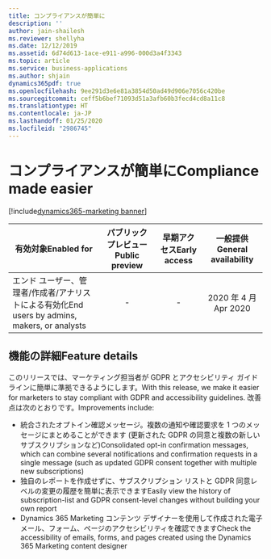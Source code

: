 ```yaml
---
title: コンプライアンスが簡単に
description: ''
author: jain-shailesh
ms.reviewer: shellyha
ms.date: 12/12/2019
ms.assetid: 6d74d613-1ace-e911-a996-000d3a4f3343
ms.topic: article
ms.service: business-applications
ms.author: shjain
dynamics365pdf: true
ms.openlocfilehash: 9ee291d3e6e81a3854d50ad49d906e7056c420be
ms.sourcegitcommit: ceff5b6bef71093d51a3afb60b3fecd4cd8a11c8
ms.translationtype: HT
ms.contentlocale: ja-JP
ms.lasthandoff: 01/25/2020
ms.locfileid: "2986745"
---
```

# <a name="compliance-made-easier"></a><span data-ttu-id="d989f-102">コンプライアンスが簡単に</span><span class="sxs-lookup"><span data-stu-id="d989f-102">Compliance made easier</span></span>
[!include[dynamics365-marketing banner](../includes/dynamics365-marketing.md)]

| <span data-ttu-id="d989f-103">有効対象</span><span class="sxs-lookup"><span data-stu-id="d989f-103">Enabled for</span></span>    |  <span data-ttu-id="d989f-104">パブリック プレビュー</span><span class="sxs-lookup"><span data-stu-id="d989f-104">Public preview</span></span> | <span data-ttu-id="d989f-105">早期アクセス</span><span class="sxs-lookup"><span data-stu-id="d989f-105">Early access</span></span> | <span data-ttu-id="d989f-106">一般提供</span><span class="sxs-lookup"><span data-stu-id="d989f-106">General availability</span></span> | 
| ---------- | :----------: |:----------: |:----------: |
|<span data-ttu-id="d989f-107">エンド ユーザー、管理者/作成者/アナリストによる有効化</span><span class="sxs-lookup"><span data-stu-id="d989f-107">End users by admins, makers, or analysts</span></span>|-|-| <span data-ttu-id="d989f-108">2020 年 4 月</span><span class="sxs-lookup"><span data-stu-id="d989f-108">Apr 2020</span></span>|






## <a name="feature-details"></a><span data-ttu-id="d989f-109">機能の詳細</span><span class="sxs-lookup"><span data-stu-id="d989f-109">Feature details</span></span>
<!--feature detail start -->
<span data-ttu-id="d989f-110">このリリースでは、マーケティング担当者が GDPR とアクセシビリティ ガイドラインに簡単に準拠できるようにします。</span><span class="sxs-lookup"><span data-stu-id="d989f-110">With this release, we make it easier for marketers to stay compliant with GDPR and accessibility guidelines.</span></span> <span data-ttu-id="d989f-111">改善点は次のとおりです。</span><span class="sxs-lookup"><span data-stu-id="d989f-111">Improvements include:</span></span>

- <span data-ttu-id="d989f-112">統合されたオプトイン確認メッセージ。複数の通知や確認要求を 1 つのメッセージにまとめることができます (更新された GDPR の同意と複数の新しいサブスクリプションなど)</span><span class="sxs-lookup"><span data-stu-id="d989f-112">Consolidated opt-in confirmation messages, which can combine several notifications and confirmation requests in a single message (such as updated GDPR consent together with multiple new subscriptions)</span></span>
- <span data-ttu-id="d989f-113">独自のレポートを作成せずに、サブスクリプション リストと GDPR 同意レベルの変更の履歴を簡単に表示できます</span><span class="sxs-lookup"><span data-stu-id="d989f-113">Easily view the history of subscription-list and GDPR consent-level changes without building your own report</span></span>
- <span data-ttu-id="d989f-114">Dynamics 365 Marketing コンテンツ デザイナーを使用して作成された電子メール、フォーム、ページのアクセシビリティを確認できます</span><span class="sxs-lookup"><span data-stu-id="d989f-114">Check the accessibility of emails, forms, and pages created using the Dynamics 365 Marketing content designer</span></span>
<!--feature detail end -->









